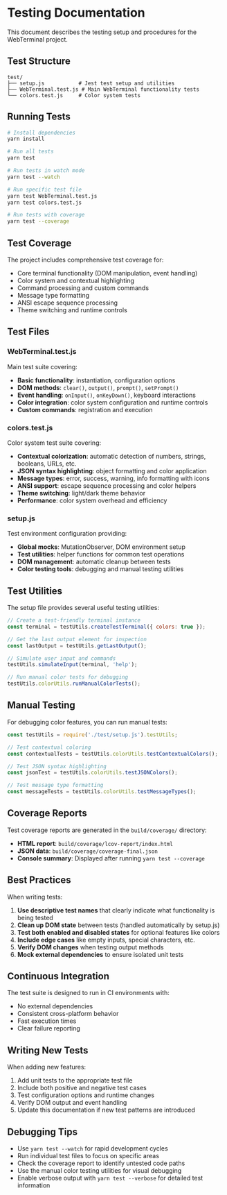 # Testing Documentation

This document describes the testing setup and procedures for the WebTerminal project.

## Test Structure

```text
test/
├── setup.js           # Jest test setup and utilities
├── WebTerminal.test.js # Main WebTerminal functionality tests
└── colors.test.js     # Color system tests
```

## Running Tests

```bash
# Install dependencies
yarn install

# Run all tests
yarn test

# Run tests in watch mode
yarn test --watch

# Run specific test file
yarn test WebTerminal.test.js
yarn test colors.test.js

# Run tests with coverage
yarn test --coverage
```

## Test Coverage

The project includes comprehensive test coverage for:

- Core terminal functionality (DOM manipulation, event handling)
- Color system and contextual highlighting
- Command processing and custom commands
- Message type formatting
- ANSI escape sequence processing
- Theme switching and runtime controls

## Test Files

### WebTerminal.test.js

Main test suite covering:

- **Basic functionality**: instantiation, configuration options
- **DOM methods**: `clear()`, `output()`, `prompt()`, `setPrompt()`
- **Event handling**: `onInput()`, `onKeyDown()`, keyboard interactions
- **Color integration**: color system configuration and runtime controls
- **Custom commands**: registration and execution

### colors.test.js

Color system test suite covering:

- **Contextual colorization**: automatic detection of numbers, strings, booleans, URLs, etc.
- **JSON syntax highlighting**: object formatting and color application
- **Message types**: error, success, warning, info formatting with icons
- **ANSI support**: escape sequence processing and color helpers
- **Theme switching**: light/dark theme behavior
- **Performance**: color system overhead and efficiency

### setup.js

Test environment configuration providing:

- **Global mocks**: MutationObserver, DOM environment setup
- **Test utilities**: helper functions for common test operations
- **DOM management**: automatic cleanup between tests
- **Color testing tools**: debugging and manual testing utilities

## Test Utilities

The setup file provides several useful testing utilities:

```javascript
// Create a test-friendly terminal instance
const terminal = testUtils.createTestTerminal({ colors: true });

// Get the last output element for inspection
const lastOutput = testUtils.getLastOutput();

// Simulate user input and commands
testUtils.simulateInput(terminal, 'help');

// Run manual color tests for debugging
testUtils.colorUtils.runManualColorTests();
```

## Manual Testing

For debugging color features, you can run manual tests:

```javascript
const testUtils = require('./test/setup.js').testUtils;

// Test contextual coloring
const contextualTests = testUtils.colorUtils.testContextualColors();

// Test JSON syntax highlighting
const jsonTest = testUtils.colorUtils.testJSONColors();

// Test message type formatting
const messageTests = testUtils.colorUtils.testMessageTypes();
```

## Coverage Reports

Test coverage reports are generated in the `build/coverage/` directory:

- **HTML report**: `build/coverage/lcov-report/index.html`
- **JSON data**: `build/coverage/coverage-final.json`
- **Console summary**: Displayed after running `yarn test --coverage`

## Best Practices

When writing tests:

1. **Use descriptive test names** that clearly indicate what functionality is being tested
2. **Clean up DOM state** between tests (handled automatically by setup.js)
3. **Test both enabled and disabled states** for optional features like colors
4. **Include edge cases** like empty inputs, special characters, etc.
5. **Verify DOM changes** when testing output methods
6. **Mock external dependencies** to ensure isolated unit tests

## Continuous Integration

The test suite is designed to run in CI environments with:

- No external dependencies
- Consistent cross-platform behavior
- Fast execution times
- Clear failure reporting

## Writing New Tests

When adding new features:

1. Add unit tests to the appropriate test file
2. Include both positive and negative test cases
3. Test configuration options and runtime changes
4. Verify DOM output and event handling
5. Update this documentation if new test patterns are introduced

## Debugging Tips

- Use `yarn test --watch` for rapid development cycles
- Run individual test files to focus on specific areas
- Check the coverage report to identify untested code paths
- Use the manual color testing utilities for visual debugging
- Enable verbose output with `yarn test --verbose` for detailed test information
